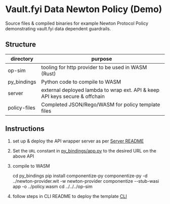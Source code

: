  # Vault.fyi Data Newton Policy (Demo)
Source files & compiled binaries for example Newton Protocol Policy demonstrating vault.fyi data dependent guardrails.

## Structure

| directory    | purpose                                                                           |
|--------------|-----------------------------------------------------------------------------------|
| op-sim       | tooling for http provider to be used in WASM (Rust)                               |
| py_bindings  | Python code to compile to WASM                                                    |
| server       | external deployed lambda to wrap ext. API & keep API keys secure & offchain       |
| policy-files | Completed JSON/Rego/WASM for policy template files                                |

## Instructions
1. set up & deploy the API wrapper server as per [Server README](server)
2. Set the `URL` constant in [py_bindings/app.py](py_bindings/app.py) to the desired URL on the above API
3. compile to WASM

    cd py_bindings
    pip install componentize-py
    componentize-py -d ../newton-provider.wit -w newton-provider componentize --stub-wasi app -o ../policy.wasm
cd ../../../op-sim

4. follow steps in CLI README to deploy the template [CLI](https://github.com/newt-foundation/developer-policy-cli)
